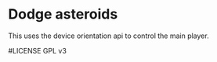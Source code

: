 # Dodge asteroids
This uses the device orientation api to control the main player.

#LICENSE
GPL v3
